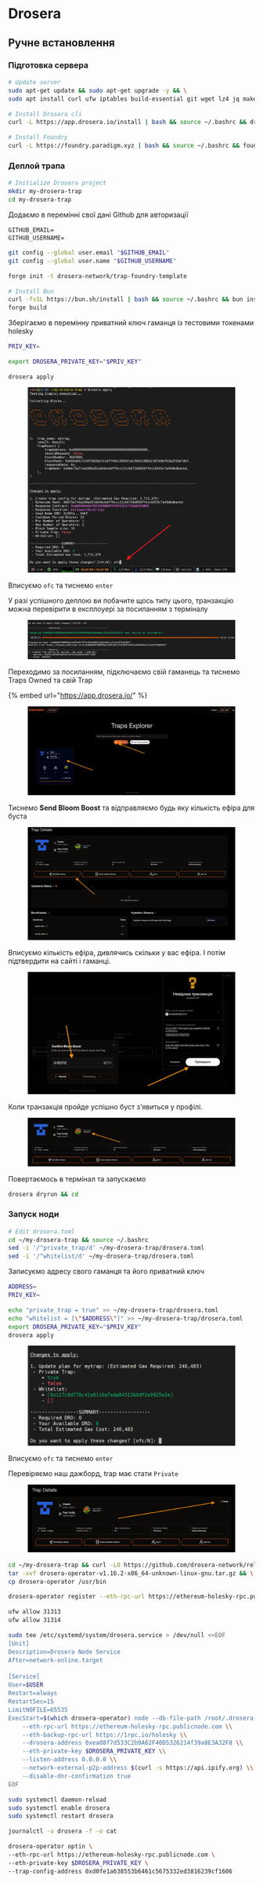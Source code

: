 # Drosera

## Ручне встановлення

### Підготовка сервера

```bash
# Update server
sudo apt-get update && sudo apt-get upgrade -y && \
sudo apt install curl ufw iptables build-essential git wget lz4 jq make gcc nano automake autoconf tmux htop nvme-cli libgbm1 pkg-config libssl-dev libleveldb-dev tar clang bsdmainutils ncdu unzip libleveldb-dev -y
```

```bash
# Install Drosera cli
curl -L https://app.drosera.io/install | bash && source ~/.bashrc && droseraup
```

```bash
# Install Foundry
curl -L https://foundry.paradigm.xyz | bash && source ~/.bashrc && foundryup
```

### Деплой трапа

```bash
# Initialize Drosera project
mkdir my-drosera-trap
cd my-drosera-trap
```

Додаємо в перемінні свої дані Github для авторизації

```
GITHUB_EMAIL=
GITHUB_USERNAME=
```

```bash
git config --global user.email "$GITHUB_EMAIL"
git config --global user.name "$GITHUB_USERNAME"
```

```bash
forge init -t drosera-network/trap-foundry-template
```

```bash
# Install Bun
curl -fsSL https://bun.sh/install | bash && source ~/.bashrc && bun install && \
forge build
```

Зберігаємо в перемінну приватний ключ гаманця із тестовими токенами holesky

```bash
PRIV_KEY=
```

```bash
export DROSERA_PRIVATE_KEY="$PRIV_KEY"
```

```
drosera apply
```

<figure><img src="../.gitbook/assets/image (4).png" alt=""><figcaption></figcaption></figure>

Вписуємо `ofc` та тиснемо `enter`

У разі успішного деплою ви побачите щось типу цього, транзакцію можна перевірити в експлоуері за посиланням з терміналу

<figure><img src="../.gitbook/assets/image (5).png" alt=""><figcaption></figcaption></figure>

Переходимо за посиланням, підключаємо свій гаманець та тиснемо Traps Owned та свій Trap

{% embed url="https://app.drosera.io/" %}

<figure><img src="../.gitbook/assets/image (7).png" alt=""><figcaption></figcaption></figure>

Тиснемо **Send Bloom Boost** та відправляємо будь яку кількість ефіра для буста

<figure><img src="../.gitbook/assets/image (9).png" alt=""><figcaption></figcaption></figure>

Вписуємо кількість ефіра, дивлячись скільки у вас ефіра. І потім підтвердити на сайті і гаманці.

<figure><img src="../.gitbook/assets/image (10).png" alt=""><figcaption></figcaption></figure>

Коли транзакція пройде успішно буст з'явиться у профілі.

<figure><img src="../.gitbook/assets/image (11).png" alt=""><figcaption></figcaption></figure>

Повертаємось в термінал та запускаємо

```bash
drosera dryrun && cd
```

### Запуск ноди

```bash
# Edit drosera.toml
cd ~/my-drosera-trap && source ~/.bashrc
sed -i '/^private_trap/d' ~/my-drosera-trap/drosera.toml
sed -i '/^whitelist/d' ~/my-drosera-trap/drosera.toml
```

Записуємо адресу свого гаманця та його приватний ключ

```bash
ADDRESS=
PRIV_KEY=
```

```bash
echo "private_trap = true" >> ~/my-drosera-trap/drosera.toml
echo "whitelist = [\"$ADDRESS\"]" >> ~/my-drosera-trap/drosera.toml
export DROSERA_PRIVATE_KEY="$PRIV_KEY"
drosera apply
```

<figure><img src="../.gitbook/assets/image (12).png" alt=""><figcaption></figcaption></figure>

Вписуємо `ofc` та тиснемо `enter`

Перевіряємо наш дажборд, trap має стати `Private`

<figure><img src="../.gitbook/assets/image (13).png" alt=""><figcaption></figcaption></figure>

```bash
cd ~/my-drosera-trap && curl -LO https://github.com/drosera-network/releases/releases/download/v1.16.2/drosera-operator-v1.16.2-x86_64-unknown-linux-gnu.tar.gz && \
tar -xvf drosera-operator-v1.16.2-x86_64-unknown-linux-gnu.tar.gz && \
cp drosera-operator /usr/bin
```

```bash
drosera-operator register --eth-rpc-url https://ethereum-holesky-rpc.publicnode.com --eth-private-key $DROSERA_PRIVATE_KEY
```

```bash
ufw allow 31313
ufw allow 31314
```

```bash
sudo tee /etc/systemd/system/drosera.service > /dev/null <<EOF
[Unit]
Description=Drosera Node Service
After=network-online.target

[Service]
User=$USER
Restart=always
RestartSec=15
LimitNOFILE=65535
ExecStart=$(which drosera-operator) node --db-file-path /root/.drosera.db --network-p2p-port 31313 --server-port 31314 \\
    --eth-rpc-url https://ethereum-holesky-rpc.publicnode.com \\
    --eth-backup-rpc-url https://1rpc.io/holesky \\
    --drosera-address 0xea08f7d533C2b9A62F40D5326214f39a8E3A32F8 \\
    --eth-private-key $DROSERA_PRIVATE_KEY \\
    --listen-address 0.0.0.0 \\
    --network-external-p2p-address $(curl -s https://api.ipify.org) \\
    --disable-dnr-confirmation true
EOF
```

```bash
sudo systemctl daemon-reload
sudo systemctl enable drosera
sudo systemctl restart drosera
```

```bash
journalctl -u drosera -f -o cat
```

```bash
drosera-operator optin \
--eth-rpc-url https://ethereum-holesky-rpc.publicnode.com \
--eth-private-key $DROSERA_PRIVATE_KEY \
--trap-config-address 0xd0fe1a638553b6461c5675332ed3816239cf1606
```
